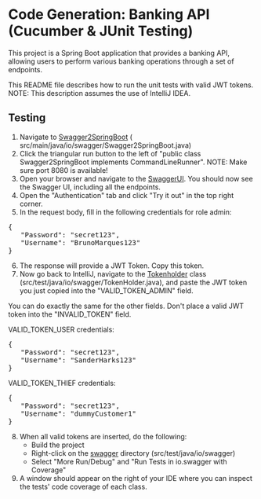 # Code Generation: Banking API (Cucumber & JUnit Testing)

This project is a Spring Boot application that provides a banking API, allowing users to perform various banking
operations through a set of endpoints.

This README file describes how to run the unit tests with valid JWT tokens. NOTE: This description assumes the use of IntelliJ IDEA.

## Testing

1. Navigate to [Swagger2SpringBoot](src/main/java/io/swagger/Swagger2SpringBoot.java) (
   src/main/java/io/swagger/Swagger2SpringBoot.java)
2. Click the triangular run button to the left of "public class Swagger2SpringBoot implements CommandLineRunner". NOTE:
   Make sure port 8080 is available!
3. Open your browser and navigate to the [SwaggerUI](http://localhost:8080/swagger-ui/#/). You should now see the
   Swagger UI, including all the endpoints.
4. Open the "Authentication" tab and click "Try it out" in the top right corner.
5. In the request body, fill in the following credentials for role admin:

<pre>
{
   "Password": "secret123",
   "Username": "BrunoMarques123"
}
</pre>
6. The response will provide a JWT Token. Copy this token.
7. Now go back to IntelliJ, navigate to the [Tokenholder](src/test/java/io/swagger/TokenHolder.java) class (src/test/java/io/swagger/TokenHolder.java), and paste the JWT token you just copied into the "VALID_TOKEN_ADMIN" field.

You can do exactly the same for the other fields. Don't place a valid JWT token into the "INVALID_TOKEN" field.

VALID_TOKEN_USER credentials:
<pre>
{
   "Password": "secret123",
   "Username": "SanderHarks123"
}
</pre>

VALID_TOKEN_THIEF credentials:
<pre>
{
   "Password": "secret123",
   "Username": "dummyCustomer1"
}
</pre>

8. When all valid tokens are inserted, do the following:
   - Build the project 
   - Right-click on the [swagger](src/test/java/io/swagger) directory (src/test/java/io/swagger)
   - Select "More Run/Debug" and "Run Tests in io.swagger with Coverage"
10. A window should appear on the right of your IDE where you can inspect the tests' code coverage of each class.
